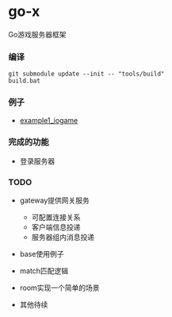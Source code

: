 # go-x
Go游戏服务器框架

### 编译

```dos
git submodule update --init -- "tools/build"
build.bat
```


### 例子

  - [example1_iogame](example1_iogame)


### 完成的功能

  - 登录服务器


### TODO

  - gateway提供网关服务

    - 可配置连接关系
    - 客户端信息投递
    - 服务器组内消息投递


  - base使用例子
  
  - match匹配逻辑
  
  - room实现一个简单的场景
    
  - 其他待续
